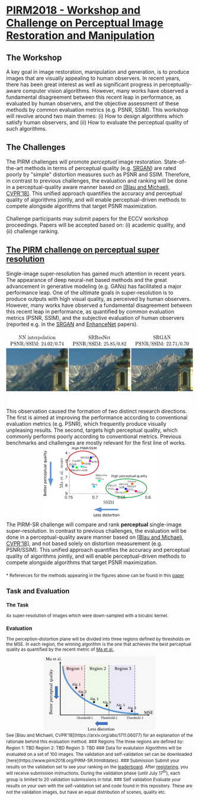 # [PIRM2018 - Workshop and Challenge on  Perceptual Image Restoration  and Manipulation](https://www.pirm2018.org/)

## The Workshop
A key goal in image restoration, manipulation and generation, is to produce images that are visually appealing to human observers. In recent years, there has been great interest as well as significant progress in perceptually-aware computer vision algorithms. However, many works have observed a fundamental disagreement between this recent leap in performance, as evaluated by human observers, and the objective assessment of these methods by common evaluation metrics (e.g. PSNR, SSIM). This workshop will revolve around two main themes: (i) How to design algorithms which satisfy human observers, and (ii) How to evaluate the perceptual quality of such algorithms.

## The Challenges
The PIRM challenges will promote <i>perceptual</i> image restoration. State-of-the-art methods in terms of perceptual quality (e.g. <a href="https://arxiv.org/abs/1609.04802" target="_blank">SRGAN</a>) are rated poorly by "simple" distortion measures such as PSNR and SSIM. Therefore, in contrast to previous challenges, the evaluation and ranking will be done in a perceptual-quality aware manner based on <a href="https://arxiv.org/abs/1711.06077" target="_blank">[Blau and Michaeli, CVPR'18]</a>. This unified approach quantifies the accuracy and perceptual quality of algorithms jointly, and will enable perceptual-driven methods to compete alongside algorithms that target PSNR maximization.<br><br><!-- Prizes will be awarded to the challenge winners. In addition, c--> Challenge participants may submit papers for the ECCV workshop proceedings. Papers will be accepted based on: (i) academic quality, and (ii) challenge ranking.

## [The PIRM challenge on perceptual super resolution](https://www.pirm2018.org/PIRM-SR.html)
Single-image super-resolution has gained much attention in recent years. The appearance of deep neural-net based methods and the great advancement in generative modeling (e.g. GANs) has facilitated a major performance leap. One of the ultimate goals in super-resolution is to produce outputs with high visual quality, as perceived by human observers. However, many works have observed a fundamental disagreement between this recent leap in performance, as quantified by common evaluation metrics (PSNR, SSIM), and the subjective evaluation of human observers (reported e.g. in the <a href="https://arxiv.org/pdf/1609.04802.pdf" target="_blank">SRGAN</a> and <a href="https://arxiv.org/pdf/1612.07919.pdf" target="_blank">EnhanceNet</a> papers).
<div align='center'>
  <img src="img/church.svg" height="200px">
</div>
This observation caused the formation of two distinct research directions. The first is aimed at improving the performance according to conventional evaluation metrics (e.g. PSNR), which frequently produce visually unpleasing results. The second, targets high perceptual quality, which commonly performs poorly according to conventional metrics. Previous benchmarks and challenges are mostly relevant for the first line of works.
<div align='center'>
  <img src="img/PD_plot.svg" height="200px">
</div>
The PIRM-SR challenge will compare and rank <b>perceptual</b> single-image super-resolution. In contrast to previous challenges, the evaluation will be done in a perceptual-quality aware manner based on <a href="https://arxiv.org/pdf/1711.06077.pdf" target="_blank">[Blau and Michaeli, CVPR'18]</a>, and not based solely on distortion measurement (e.g. PSNR/SSIM). This unified approach quantifies the accuracy and perceptual quality of algorithms jointly, and will enable perceptual-driven methods to compete alongside algorithms that target PSNR maximization. <br><br><small>* References for the methods appearing in the figures above can be found in this <a href="https://arxiv.org/pdf/1711.06077.pdf" target="_blank">paper</a>

## Task and Evaluation
### The Task
4x super-resolution of images which were down-sampled with a bicubic kernel.
### Evaluation
The perception-distortion plane will be divided into three regions defined by thresholds on the MSE. In each region, the winning algorithm is the one that achieves the best perceptual quality as quantified by the recent metric of [Ma et al.](https://sites.google.com/site/chaoma99/sr-metric).
<div align='center'>
  <img src="img/regions.svg" height="200px">
</div>
See [Blau and Michaeli, CVPR'18](https://arxiv.org/abs/1711.06077) for an explanation of the rationale behind this evaluation method.
### Regions
The three regions are defined by:
Region 1: TBD
Region 2: TBD
Region 3: TBD
### Data for evalutaion
Algorithms will be evaluated on a set of 100 images. The validation and self-validation set can be downloaded [here](https://www.pirm2018.org/PIRM-SR.html#dates).
### Submission
Submit your results on the validation set to see your ranking on the <a href="#leaderboard">leaderboard</a>. After <a href="https://www.pirm2018.org/PIRM-SR.html#register">registering</a>, you will receive submission instructions. During the validation phase (until July 17<sup>th</sup>), each group is limited to 20 validation submissions in total.
### Self validation
Evaluate your results on your own with the self-validation set and code found in this repository. These are not the validation images, but have an equal distribution of scenes, quality etc.
